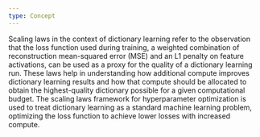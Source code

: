 ```yaml
---
type: Concept
---
```


Scaling laws in the context of dictionary learning refer to the observation that the loss function used during training, a weighted combination of reconstruction mean-squared error (MSE) and an L1 penalty on feature activations, can be used as a proxy for the quality of a dictionary learning run. These laws help in understanding how additional compute improves dictionary learning results and how that compute should be allocated to obtain the highest-quality dictionary possible for a given computational budget. The scaling laws framework for hyperparameter optimization is used to treat dictionary learning as a standard machine learning problem, optimizing the loss function to achieve lower losses with increased compute.